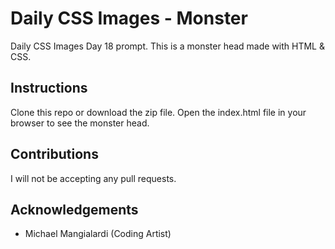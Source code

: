 # Daily CSS Images - Monster
Daily CSS Images Day 18 prompt. This is a monster head made with HTML & CSS.

## Instructions
Clone this repo or download the zip file. Open the index.html file in your browser to see the monster head.

## Contributions
I will not be accepting any pull requests.

## Acknowledgements
* Michael Mangialardi (Coding Artist)
